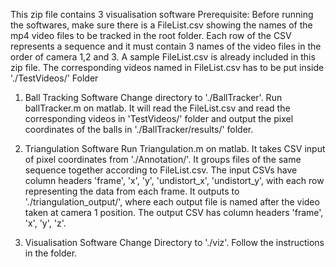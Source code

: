 This zip file contains 3 visualisation software
Prerequisite:
    Before running the softwares, make sure there is a FileList.csv showing the names of the mp4 video files
    to be tracked in the root folder. Each row of the CSV represents a sequence and it must contain 3 names of the video
    files in the order of camera 1,2 and 3. A sample FileList.csv is already included in this zip file.
	The corresponding videos named in FileList.csv has to be put inside './TestVideos/' Folder

1. Ball Tracking Software
    Change directory to './BallTracker'. Run ballTracker.m on matlab. It will read the FileList.csv and read the corresponding
	videos in 'TestVideos/' folder and output the pixel coordinates of the balls in './BallTracker/results/' folder.
	
2. Triangulation Software
    Run Triangulation.m on matlab. It takes CSV input of pixel coordinates from './Annotation/'. It groups files
    of the same sequence together according to FileList.csv. The input CSVs have column headers 'frame', 'x', 'y', 'undistort_x', 'undistort_y', with each row representing the data from each frame.
    It outputs to './triangulation_output/', where each output file is named after the video taken at camera 1 position. The output CSV
	has column headers 'frame', 'x', 'y', 'z'.


3. Visualisation Software
	Change Directory to './viz'. Follow the instructions in the folder.


